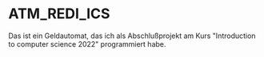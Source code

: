 # ATM_REDI_ICS
Das ist ein Geldautomat, das ich als Abschlußprojekt am Kurs "Introduction to computer science 2022" programmiert habe. 
